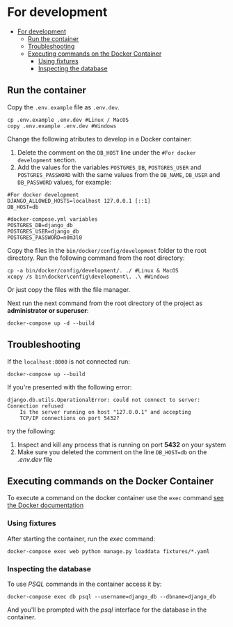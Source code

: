 # For development

- [For development](#for-development)
  - [Run the container](#run-the-container)
  - [Troubleshooting](#troubleshooting)
  - [Executing commands on the Docker Container](#executing-commands-on-the-docker-container)
    - [Using fixtures](#using-fixtures)
    - [Inspecting the database](#inspecting-the-database)

## Run the container

Copy the `.env.example` file as `.env.dev`.

```
cp .env.example .env.dev #Linux / MacOS
copy .env.example .env.dev #Windows
```
Change the following atributes to develop in a Docker container:

1. Delete the comment on the `DB_HOST` line under the `#For docker development` section.
2. Add the values for the variables `POSTGRES_DB`, `POSTGRES_USER` and `POSTGRES_PASSWORD` with the same values from the `DB_NAME`, `DB_USER` and `DB_PASSWORD` values, for example:

```
#For docker development
DJANGO_ALLOWED_HOSTS=localhost 127.0.0.1 [::1]
DB_HOST=db

#docker-compose.yml variables
POSTGRES_DB=django_db 
POSTGRES_USER=django_db 
POSTGRES_PASSWORD=n0m3l0 
```

Copy the files in the `bin/docker/config/development` folder to the root directory. Run the following command from the root directory:

```
cp -a bin/docker/config/development/. ./ #Linux & MacOS
xcopy /s bin\docker\config\development\. .\ #Windows
```

Or just copy the files with the file manager.

Next run the next command from the root directory of the project as **administrator or superuser**:

```
docker-compose up -d --build
```

## Troubleshooting

If the `localhost:8000` is not connected run:

```
docker-compose up --build
```

If you're presented with the following error:

```
django.db.utils.OperationalError: could not connect to server: Connection refused
    Is the server running on host "127.0.0.1" and accepting
    TCP/IP connections on port 5432?
```

try the following:

1. Inspect and kill any process that is running on port **5432** on your system
2. Make sure you deleted the comment on the line `DB_HOST=db` on the *.env.dev* file

## Executing commands on the Docker Container

To execute a command on the docker container use the `exec` command [see the Docker documentation](https://docs.docker.com/engine/reference/commandline/exec/)

### Using fixtures

After starting the container, run the *exec* command:

```
docker-compose exec web python manage.py loaddata fixtures/*.yaml
```

### Inspecting the database

To use *PSQL* commands in the container access it by:

```docker-compose exec db psql --username=django_db --dbname=django_db```

And you'll be prompted with the *psql* interface for the database in the container.